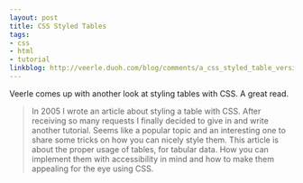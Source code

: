 ```yaml
---
layout: post
title: CSS Styled Tables
tags:
- css
- html
- tutorial
linkblog: http://veerle.duoh.com/blog/comments/a_css_styled_table_version_2/
---
```


Veerle comes up with another look at styling tables with CSS. A great read.

> In 2005 I wrote an article about styling a table with CSS. After
> receiving so many requests I finally decided to give in and write
> another tutorial. Seems like a popular topic and an interesting
> one to share some tricks on how you can nicely style them. This
> article is about the proper usage of tables, for tabular data. How you
> can implement them with accessibility in mind and how to make them
> appealing for the eye using CSS.
